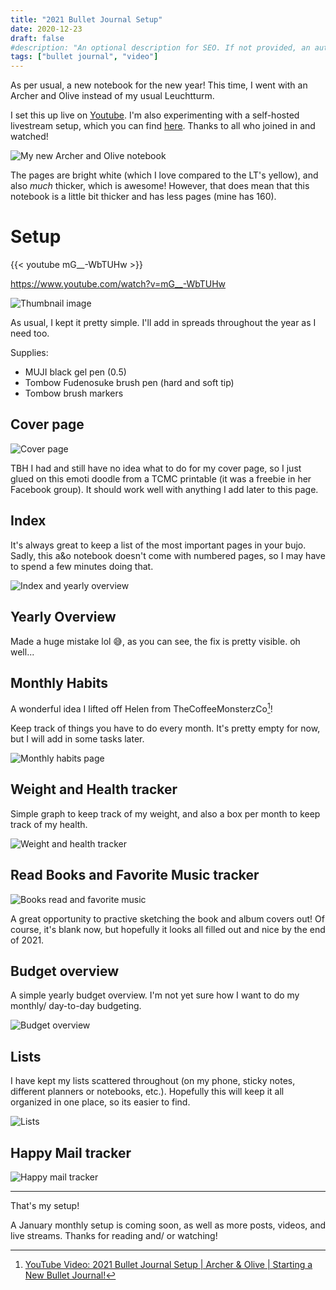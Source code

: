 ```yaml
---
title: "2021 Bullet Journal Setup"
date: 2020-12-23
draft: false
#description: "An optional description for SEO. If not provided, an automatically created summary will be used."
tags: ["bullet journal", "video"]
---
```


As per usual, a new notebook for the new year! This time, I went with an Archer and Olive instead of my usual Leuchtturm.

I set this up live on [Youtube](https://youtube.com/c/letteredplans). I'm also experimenting with a self-hosted livestream setup, which you can find [here](/live). Thanks to all who joined in and watched!

![My new Archer and Olive notebook](/img/2020/12/1.jpg)

The pages are bright white (which I love compared to the LT's yellow), and also *much* thicker, which is awesome! However, that does mean that this notebook is a little bit thicker and has less pages (mine has 160).

# Setup

{{< youtube mG__-WbTUHw >}}

https://www.youtube.com/watch?v=mG__-WbTUHw

![Thumbnail image](/img/2020/12/2.jpg)

As usual, I kept it pretty simple. I'll add in spreads throughout the year as I need too.

Supplies:

- MUJI black gel pen (0.5)
- Tombow Fudenosuke brush pen (hard and soft tip)
- Tombow brush markers

## Cover page

![Cover page](/img/2020/12/3.jpg)

TBH I had and still have no idea what to do for my cover page, so I just glued on this emoti doodle from a TCMC printable (it was a freebie in her Facebook group). It should work well with anything I add later to this page.

## Index

It's always great to keep a list of the most important pages in your bujo. Sadly, this a&o notebook doesn't come with numbered pages, so I may have to spend a few minutes doing that.

![Index and yearly overview](/img/2020/12/4.jpg)

## Yearly Overview

Made a huge mistake lol 😅, as you can see, the fix is pretty visible. oh well...

## Monthly Habits

A wonderful idea I lifted off Helen from TheCoffeeMonsterzCo[^1]!

Keep track of things you have to do every month. It's pretty empty for now, but I will add in some tasks later.

![Monthly habits page](/img/2020/12/5.jpg)

## Weight and Health tracker

Simple graph to keep track of my weight, and also a box per month to keep track of my health.

![Weight and health tracker](/img/2020/12/6.jpg)

## Read Books and Favorite Music tracker

![Books read and favorite music](/img/2020/12/7.jpg)

A great opportunity to practive sketching the book and album covers out! Of course, it's blank now, but hopefully it looks all filled out and nice by the end of 2021.

## Budget overview

A simple yearly budget overview. I'm not yet sure how I want to do my monthly/ day-to-day budgeting.

![Budget overview](/img/2020/12/8.jpg)

## Lists

I have kept my lists scattered throughout (on my phone, sticky notes, different planners or notebooks, etc.). Hopefully this will keep it all organized in one place, so its easier to find.

![Lists](/img/2020/12/9.jpg)

## Happy Mail tracker

![Happy mail tracker](/img/2020/12/10.jpg)

---

That's my setup!

A January monthly setup is coming soon, as well as more posts, videos, and live streams. Thanks for reading and/ or watching!

[^1]: [YouTube Video: 2021 Bullet Journal Setup | Archer & Olive | Starting a New Bullet Journal!](https://www.youtube.com/watch?v=_S8rPTvF4Iw)
